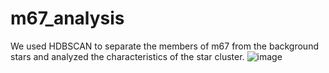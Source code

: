 # m67_analysis
We used HDBSCAN to separate the members of m67 from the background stars and analyzed the characteristics of the star cluster.
![image](https://user-images.githubusercontent.com/76589056/148581182-d49f581c-af39-42c8-8fae-c9c5d0d2b247.png)
